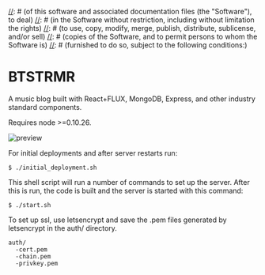[//]: # (Copyright [c] 2017 J. Hartsfield)

[//]: # (Permission is hereby granted, free of charge, to any person obtaining a copy)
[//]: # (of this software and associated documentation files (the "Software"), to deal)
[//]: # (in the Software without restriction, including without limitation the rights)
[//]: # (to use, copy, modify, merge, publish, distribute, sublicense, and/or sell)
[//]: # (copies of the Software, and to permit persons to whom the Software is)
[//]: # (furnished to do so, subject to the following conditions:)

[//]: # (The above copyright notice and this permission notice shall be included in all)
[//]: # (copies or substantial portions of the Software.)

[//]: # (THE SOFTWARE IS PROVIDED "AS IS", WITHOUT WARRANTY OF ANY KIND, EXPRESS OR)
[//]: # (IMPLIED, INCLUDING BUT NOT LIMITED TO THE WARRANTIES OF MERCHANTABILITY,)
[//]: # (FITNESS FOR A PARTICULAR PURPOSE AND NONINFRINGEMENT. IN NO EVENT SHALL THE)
[//]: # (AUTHORS OR COPYRIGHT HOLDERS BE LIABLE FOR ANY CLAIM, DAMAGES OR OTHER)
[//]: # (LIABILITY, WHETHER IN AN ACTION OF CONTRACT, TORT OR OTHERWISE, ARISING FROM,)
[//]: # (OUT OF OR IN CONNECTION WITH THE SOFTWARE OR THE USE OR OTHER DEALINGS IN THE)
[//]: # (SOFTWARE.)

# BTSTRMR

A music blog built with React+FLUX, MongoDB, Express, and other industry 
standard components.

Requires node >=0.10.26.

![preview](https://i.imgur.com/XDzATQf.png)


For initial deployments and after server restarts run:

    $ ./initial_deployment.sh

This shell script will run a number of commands to set up the server. After this
is run, the code is built and the server is started with this command:

    $ ./start.sh

To set up ssl, use letsencrypt and save the .pem files generated by letsencrypt 
in the auth/ directory.

```
auth/
  -cert.pem
  -chain.pem
  -privkey.pem
```

